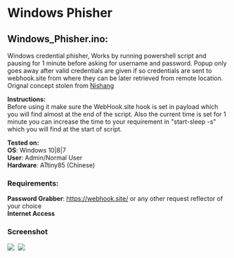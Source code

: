 # Windows Phisher


## Windows_Phisher.ino:<br>
Windows credential phisher, Works by running powershell script and pausing for 1 minute before asking for username and password. Popup only
goes away after valid credentials are given if so credentials are sent to webhook.site from where they can be later retrieved from remote 
location. Orignal concept stolen from [Nishang](https://github.com/samratashok/nishang/blob/master/Gather/Invoke-CredentialsPhish.ps1)<br>

**Instructions:**<br>
Before using it make sure the WebHook.site hook is set in payload which you will find almost at the end of the script. Also the 
current time is set for 1 minute you can increase the time to your requirement in "start-sleep -s" which you will find at the start of script.<br>

**Tested on:**<br>
**OS**: Windows 10|8|7<br>
**User**: Admin/Normal User<br>
**Hardware**: ATtiny85 (Chinese)

### Requirements:
**Password Grabber**: https://webhook.site/ or any other request reflector of your choice<br>
**Internet Access**

### Screenshot
<kbd>
  <img src="https://i.ibb.co/Hh0jchC/pop.png">
</kbd><kbd>
  <img src="https://i.ibb.co/rGVSVSg/site.png">
</kbd> 
